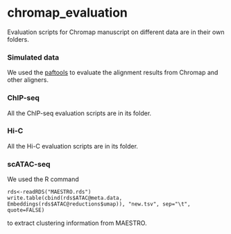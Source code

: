 # chromap_evaluation
Evaluation scripts for Chromap manuscript on different data are in their own folders.

### Simulated data
We used the [paftools](https://github.com/lh3/minimap2/tree/master/misc) to evaluate the alignment results from Chromap and other aligners.

### ChIP-seq 
All the ChIP-seq evaluation scripts are in its folder.

### Hi-C 
All the Hi-C evaluation scripts are in its folder.

### scATAC-seq
We used the R command 

	rds<-readRDS("MAESTRO.rds")
	write.table(cbind(rds$ATAC@meta.data, Embeddings(rds$ATAC@reductions$umap)), "new.tsv", sep="\t", quote=FALSE) 

to extract clustering information from MAESTRO.
